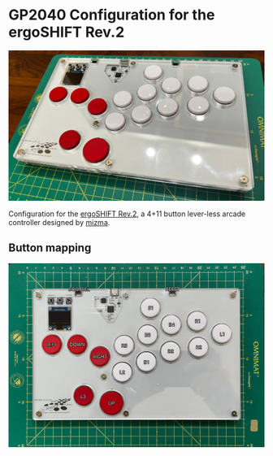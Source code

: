 # GP2040 Configuration for the ergoSHIFT Rev.2

![ergoSHIFT Rev.2](./assets/ergoSHIFT-rev2-bare1.jpg)

Configuration for the [ergoSHIFT Rev.2](https://github.com/mizma/ergoSHIFT/tree/main/hardware-rev2), a 4+11 button lever-less
arcade controller designed by [mizma](https://github.com/mizma/).

## Button mapping

![ergoSHIFT Rev.2 button mapping](./assets/ergoSHIFT-rev2-button-mapping.jpg)